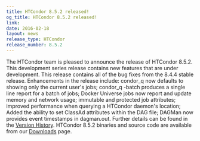 ```yaml
---
title: HTCondor 8.5.2 released!
og_title: HTCondor 8.5.2 released!
link: 
date: 2016-02-18
layout: news
release_type: HTCondor
release_number: 8.5.2
---
```


The HTCondor team is pleased to announce the release of HTCondor 8.5.2. This development series release contains new features that are under development. This release contains all of the bug fixes from the 8.4.4 stable release.  Enhancements in the release include: condor_q now defaults to showing only the current user's jobs; condor_q -batch produces a single line report for a batch of jobs; Docker Universe jobs now report and update memory and network usage; immutable and protected job attributes; improved performance when querying a HTCondor daemon's location; Added the ability to set ClassAd attributes within the DAG file; DAGMan now provides event timestamps in dagman.out.  Further details can be found in the <a href="manual/v8.5.2/10_2Development_Release.html">Version History</a>. HTCondor 8.5.2 binaries and source code are available from our <a href="downloads/">Downloads</a> page. 
